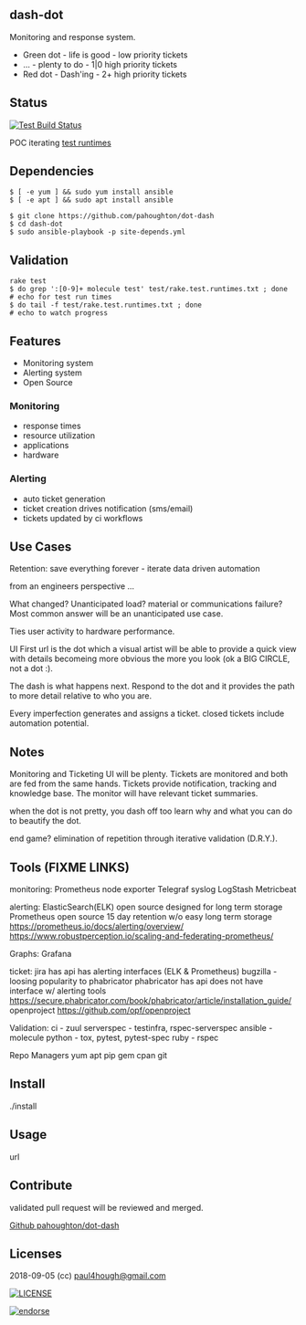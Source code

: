 ## dash-dot

Monitoring and response system.

- Green dot - life is good - low priority tickets
- ...       - plenty to do - 1|0 high priority tickets
- Red dot   - Dash'ing     - 2+ high priority tickets

## Status

[![Test Build Status](https://travis-ci.org/pahoughton/dot-dash.png)](https://travis-ci.org/pahoughton/dot-dash)

POC iterating [test runtimes](test/rake.test.runtimes.txt)

## Dependencies
```
$ [ -e yum ] && sudo yum install ansible
$ [ -e apt ] && sudo apt install ansible

$ git clone https://github.com/pahoughton/dot-dash
$ cd dash-dot
$ sudo ansible-playbook -p site-depends.yml
```
## Validation
```
rake test
$ do grep ':[0-9]+ molecule test' test/rake.test.runtimes.txt ; done
# echo for test run times
$ do tail -f test/rake.test.runtimes.txt ; done
# echo to watch progress
```

## Features

- Monitoring system
- Alerting system
- Open Source

### Monitoring

- response times
- resource utilization
- applications
- hardware

### Alerting

- auto ticket generation
- ticket creation drives notification (sms/email)
- tickets updated by ci workflows


## Use Cases

Retention: save everything forever - iterate data driven automation

from an engineers perspective ...

What changed? Unanticipated load? material or communications failure? Most common answer will be an unanticipated use case.

Ties user activity to hardware performance.

UI First url is the dot which a visual artist will be able to provide a
quick view with details becomeing more obvious the more you look (ok a
BIG CIRCLE, not a dot :).

The dash is what happens next. Respond to the dot and it provides the
path to more detail relative to who you are.

Every imperfection generates and assigns a ticket. closed tickets
include automation potential.

## Notes

Monitoring and Ticketing UI will be plenty. Tickets are monitored and
both are fed from the same hands. Tickets provide notification,
tracking and knowledge base. The monitor will have relevant ticket
summaries.

when the dot is not pretty, you dash off too learn why and what you
can do to beautify the dot.

end game? elimination of repetition through iterative validation
(D.R.Y.).




## Tools (FIXME LINKS)

monitoring:
  Prometheus node exporter
  Telegraf
  syslog
  LogStash
  Metricbeat

alerting:
  ElasticSearch(ELK)
    open source
    designed for long term storage
  Prometheus
	open source
    15 day retention w/o easy long term storage
    https://prometheus.io/docs/alerting/overview/
    https://www.robustperception.io/scaling-and-federating-prometheus/

Graphs:  Grafana

ticket:
    jira
		has api
		has alerting interfaces (ELK & Prometheus)
	bugzilla - loosing popularity to phabricator
	phabricator
	   has api
	   does not have interface w/ alerting tools
	   https://secure.phabricator.com/book/phabricator/article/installation_guide/
	openproject https://github.com/opf/openproject

Validation:
	ci - zuul
	serverspec - testinfra, rspec-serverspec
	ansible - molecule
	python - tox, pytest, pytest-spec
	ruby - rspec

Repo Managers
	yum
	apt
	pip
	gem
	cpan
	git


## Install

./install

## Usage

url

## Contribute

validated pull request will be reviewed and merged.

[Github pahoughton/dot-dash](https://github.com/pahoughton/dot-dash)

## Licenses

2018-09-05 (cc) <paul4hough@gmail.com>

[![LICENSE](http://i.creativecommons.org/l/by/3.0/88x31.png)](http://creativecommons.org/licenses/by/3.0/)

[![endorse](https://api.coderwall.com/pahoughton/endorsecount.png)](https://coderwall.com/pahoughton)
